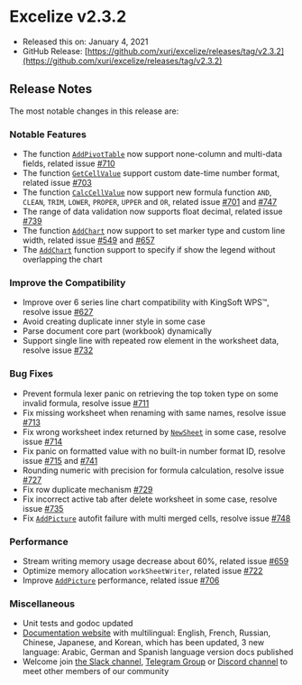 # Excelize v2.3.2

* Released this on: January 4, 2021
* GitHub Release: [https://github.com/xuri/excelize/releases/tag/v2.3.2](https://github.com/xuri/excelize/releases/tag/v2.3.2)

## Release Notes

The most notable changes in this release are:

### Notable Features

* The function [`AddPivotTable`](https://pkg.go.dev/github.com/xuri/excelize/v2@v2.3.2#File.AddPivotTable) now support none-column and multi-data fields, related issue [#710](https://github.com/xuri/excelize/issues/710)
* The function [`GetCellValue`](https://pkg.go.dev/github.com/xuri/excelize/v2@v2.3.2#File.GetCellValue) support custom date-time number format, related issue [#703](https://github.com/xuri/excelize/issues/703)
* The function [`CalcCellValue`](https://pkg.go.dev/github.com/xuri/excelize/v2@v2.3.2#File.CalcCellValue) now support new formula function `AND`, `CLEAN`, `TRIM`, `LOWER`, `PROPER`, `UPPER` and `OR`, related issue [#701](https://github.com/xuri/excelize/issues/701) and [#747](https://github.com/xuri/excelize/issues/747)
* The range of data validation now supports float decimal, related issue [#739](https://github.com/xuri/excelize/issues/739)
* The function [`AddChart`](https://pkg.go.dev/github.com/xuri/excelize/v2@v2.3.2#File.AddChart) now support to set marker type and custom line width, related issue [#549](https://github.com/xuri/excelize/issues/549) and [#657](https://github.com/xuri/excelize/issues/657)
* The [`AddChart`](https://pkg.go.dev/github.com/xuri/excelize/v2@v2.3.2#File.AddChart) function support to specify if show the legend without overlapping the chart

### Improve the Compatibility

* Improve over 6 series line chart compatibility with KingSoft WPS&trade;, resolve issue [#627](https://github.com/xuri/excelize/issues/627)
* Avoid creating duplicate inner style in some case
* Parse document core part (workbook) dynamically
* Support single line with repeated row element in the worksheet data, resolve issue [#732](https://github.com/xuri/excelize/issues/732)

### Bug Fixes

* Prevent formula lexer panic on retrieving the top token type on some invalid formula, resolve issue [#711](https://github.com/xuri/excelize/issues/711)
* Fix missing worksheet when renaming with same names, resolve issue [#713](https://github.com/xuri/excelize/issues/713)
* Fix wrong worksheet index returned by [`NewSheet`](https://pkg.go.dev/github.com/xuri/excelize/v2@v2.3.2#File.NewSheet) in some case, resolve issue [#714](https://github.com/xuri/excelize/issues/714)
* Fix panic on formatted value with no built-in number format ID, resolve issue [#715](https://github.com/xuri/excelize/issues/715) and [#741](https://github.com/xuri/excelize/issues/741)
* Rounding numeric with precision for formula calculation, resolve issue [#727](https://github.com/xuri/excelize/issues/727)
* Fix row duplicate mechanism [#729](https://github.com/xuri/excelize/issues/729)
* Fix incorrect active tab after delete worksheet in some case, resolve issue [#735](https://github.com/xuri/excelize/issues/735)
* Fix [`AddPicture`](https://pkg.go.dev/github.com/xuri/excelize/v2@v2.3.2#File.AddPicture) autofit failure with multi merged cells, resolve issue [#748](https://github.com/xuri/excelize/issues/748)

### Performance

* Stream writing memory usage decrease about 60%, related issue [#659](https://github.com/xuri/excelize/issues/659)
* Optimize memory allocation `workSheetWriter`, related issue [#722](https://github.com/xuri/excelize/issues/722)
* Improve [`AddPicture`](https://pkg.go.dev/github.com/xuri/excelize/v2@v2.3.2#File.AddPicture) performance, related issue [#706](https://github.com/xuri/excelize/issues/706)

### Miscellaneous

* Unit tests and godoc updated
* [Documentation website](https://xuri.me/excelize) with multilingual: English, French, Russian, Chinese, Japanese, and Korean, which has been updated, 3 new language: Arabic, German and Spanish language version docs published
* Welcome join [the Slack channel](https://join.slack.com/t/xuri/shared_invite/zt-eriqdkeo-wV04zcCdBiiZveFgY86Wzw), [Telegram Group](https://t.me/excelize) or [Discord channel](https://discord.gg/MWV8MBQGtv) to meet other members of our community
